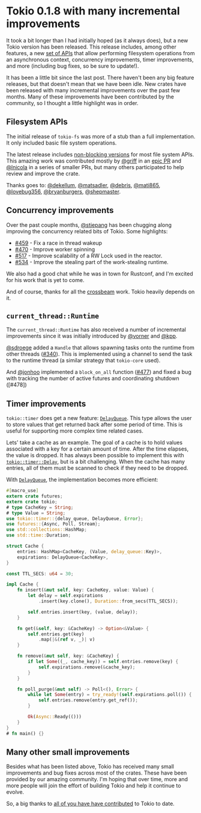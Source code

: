 # Tokio 0.1.8 with many incremental improvements

It took a bit longer than I had initially hoped (as it always does), but a new
Tokio version has been released. This release includes, among other features, a
new [set of APIs][fs] that allow performing filesystem operations from an
asynchronous context, concurrency improvements, timer improvements, and more
(including bug fixes, so be sure to update!).

It has been a little bit since the last post. There haven't been any big
feature releases, but that doesn't mean that we have been idle. New crates have
been released with many incremental improvements over the past few months. Many
of these improvements have been contributed by the community, so I thought a
little highlight was in order.

## Filesystem APIs

The initial release of `tokio-fs` was more of a stub than a full implementation.
It only included basic file system operations.

The latest release includes [non-blocking versions][fs] for most file system
APIs. This amazing work was contributed mostly by [@griff] in an [epic PR][pr]
and [@lnicola] in a series of smaller PRs, but many others participated to help
review and improve the crate.

Thanks goes to: [@dekellum], [@matsadler], [@debris], [@mati865], [@lovebug356],
[@bryanburgers], [@shepmaster].

[fs]: https://docs.rs/tokio/0.1.8/tokio/fs/index.html
[pr]: https://github.com/tokio-rs/tokio/pull/494

## Concurrency improvements

Over the past couple months, [@stjepang] has been chugging along improving the
concurrency related bits of Tokio. Some highlights:

* [#459] - Fix a race in thread wakeup
* [#470] - Improve worker spinning
* [#517] - Improve scalability of a RW Lock used in the reactor.
* [#534] - Improve the stealing part of the work-stealing runtime.

We also had a good chat while he was in town for Rustconf, and I'm excited for
his work that is yet to come.

And of course, thanks for all the [crossbeam] work. Tokio heavily depends on it.

## `current_thread::Runtime`

The `current_thread::Runtime` has also received a number of incremental
improvements since it was initially introduced by [@vorner] and [@kpp].

[@sdroege] added a `Handle` that allows spawning tasks onto the runtime from
other threads ([#340]). This is implemented using a channel to send the task to the
runtime thread (a similar strategy that `tokio-core` used).

And [@jonhoo] implemented a `block_on_all` function ([#477]) and fixed a bug
with tracking the number of active futures and coordinating shutdown ([#478])

## Timer improvements

`tokio::timer` does get a new feature: [`DelayQueue`]. This type allows the user
to store values that get returned back after some period of time. This is useful
for supporting more complex time related cases.

Lets' take a cache as an example. The goal of a cache is to hold values
associated with a key for a certain amount of time. After the time elapses, the
value is dropped. It has always been possible to implement this with
[`tokio::timer::Delay`][Delay], but is a bit challenging. When the cache has many
entries, all of them must be scanned to check if they need to be dropped.

With [`DelayQueue`], the implementation becomes more efficient:

[`DelayQueue`]: https://docs.rs/tokio-timer/0.2.6/tokio_timer/struct.DelayQueue.html
[Delay]: https://docs.rs/tokio-timer/0.2.6/tokio_timer/struct.Delay.html

```rust
#[macro_use]
extern crate futures;
extern crate tokio;
# type CacheKey = String;
# type Value = String;
use tokio::timer::{delay_queue, DelayQueue, Error};
use futures::{Async, Poll, Stream};
use std::collections::HashMap;
use std::time::Duration;

struct Cache {
    entries: HashMap<CacheKey, (Value, delay_queue::Key)>,
    expirations: DelayQueue<CacheKey>,
}

const TTL_SECS: u64 = 30;

impl Cache {
    fn insert(&mut self, key: CacheKey, value: Value) {
        let delay = self.expirations
            .insert(key.clone(), Duration::from_secs(TTL_SECS));

        self.entries.insert(key, (value, delay));
    }

    fn get(&self, key: &CacheKey) -> Option<&Value> {
        self.entries.get(key)
            .map(|&(ref v, _)| v)
    }

    fn remove(&mut self, key: &CacheKey) {
        if let Some((_, cache_key)) = self.entries.remove(key) {
            self.expirations.remove(&cache_key);
        }
    }

    fn poll_purge(&mut self) -> Poll<(), Error> {
        while let Some(entry) = try_ready!(self.expirations.poll()) {
            self.entries.remove(entry.get_ref());
        }

        Ok(Async::Ready(()))
    }
}
# fn main() {}
```

## Many other small improvements

Besides what has been listed above, Tokio has received many small improvements
and bug fixes across most of the crates. These have been provided by our amazing
community.  I'm hoping that over time, more and more people will join the effort
of building Tokio and help it continue to evolve.

So, a big thanks to [all of you have have contributed][contrib] to Tokio to date.

[contrib]: https://github.com/tokio-rs/tokio/graphs/contributors
[crossbeam]: https://github.com/crossbeam-rs/
[@dekellum]: https://github.com/dekellum
[@matsadler]: https://github.com/matsadler
[@debris]: https://github.com/debris
[@mati865]: https://github.com/mati865
[@lovebug356]: https://github.com/lovebug356
[@bryanburgers]: https://github.com/bryanburgers
[@shepmaster]: https://github.com/shepmaster
[@griff]: https://github.com/griff
[@lnicola]: https://github.com/lnicola
[@stjepang]: https://github.com/stjepang
[@kpp]: https://github.com/kpp
[@vorner]: https://github.com/vorner
[@sdroege]: https://github.com/sdroege
[@jonhoo]: https://github.com/jonhoo
[#340]: https://github.com/tokio-rs/tokio/issues/340
[#459]: https://github.com/tokio-rs/tokio/issues/459
[#470]: https://github.com/tokio-rs/tokio/issues/470
[#477]: https://github.com/tokio-rs/tokio/issues/477
[#479]: https://github.com/tokio-rs/tokio/issues/478
[#488]: https://github.com/tokio-rs/tokio/issues/488
[#517]: https://github.com/tokio-rs/tokio/issues/517
[#534]: https://github.com/tokio-rs/tokio/issues/534
